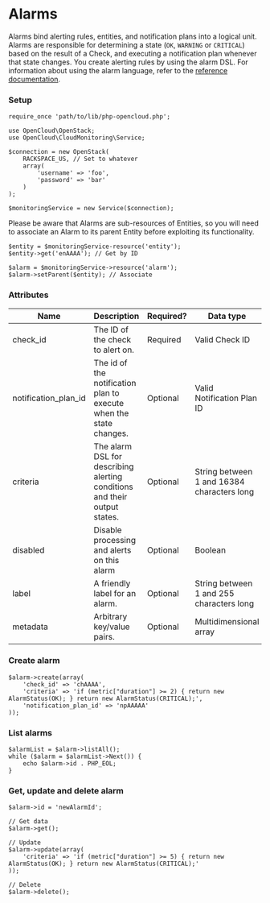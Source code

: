 # Alarms

Alarms bind alerting rules, entities, and notification plans into a logical unit. Alarms are responsible for determining a state (```OK```, ```WARNING``` or ```CRITICAL```) based on the result of a Check, and executing a notification plan whenever that state changes. You create alerting rules by using the alarm DSL. For information about using the alarm language, refer to the [reference documentation](http://docs.rackspace.com/cm/api/v1.0/cm-devguide/content/alerts-language.html).

### Setup

```
require_once 'path/to/lib/php-opencloud.php';

use OpenCloud\OpenStack;
use OpenCloud\CloudMonitoring\Service;

$connection = new OpenStack(
	RACKSPACE_US, // Set to whatever
	array(
		'username' => 'foo',
		'password' => 'bar'
	)
);

$monitoringService = new Service($connection);
```

Please be aware that Alarms are sub-resources of Entities, so you will need to associate an Alarm to its parent Entity before exploiting its functionality.

```
$entity = $monitoringService-resource('entity');
$entity->get('enAAAA'); // Get by ID

$alarm = $monitoringService->resource('alarm');
$alarm->setParent($entity); // Associate
```

### Attributes

Name|Description|Required?|Data type
---|---|---|---
check_id|The ID of the check to alert on.|Required|Valid Check ID
notification_plan_id|The id of the notification plan to execute when the state changes.|Optional|Valid Notification Plan ID
criteria|The alarm DSL for describing alerting conditions and their output states.|Optional|String between 1 and 16384 characters long
disabled|Disable processing and alerts on this alarm|Optional|Boolean
label|A friendly label for an alarm.|Optional|String between 1 and 255 characters long
metadata|Arbitrary key/value pairs.|Optional|Multidimensional array

### Create alarm
```
$alarm->create(array(
	'check_id' => 'chAAAA',
	'criteria' => 'if (metric["duration"] >= 2) { return new AlarmStatus(OK); } return new AlarmStatus(CRITICAL);',
	'notification_plan_id' => 'npAAAAA'
));
```

### List alarms
```
$alarmList = $alarm->listAll();
while ($alarm = $alarmList->Next()) {
	echo $alarm->id . PHP_EOL;
}
```

### Get, update and delete alarm
```
$alarm->id = 'newAlarmId';

// Get data
$alarm->get();

// Update
$alarm->update(array(
	'criteria' => 'if (metric["duration"] >= 5) { return new AlarmStatus(OK); } return new AlarmStatus(CRITICAL);'
));

// Delete
$alarm->delete();
```